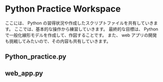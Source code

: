 # Python Practice Workspace
ここには、 Python
の習得状況や作成したスクリプトファイルを共有していきます。
ここでは、基本的な操作から練習していきます。
最終的な目標は、 Python で一般化線形モデルを作成して、作図することです。
また、 web アプリの開発も挑戦してみたいので、その内容も共有していきます。

## Python_practice.py


## web_app.py

